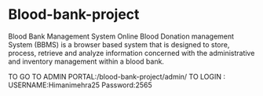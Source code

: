 # Blood-bank-project
Blood Bank Management System
Online Blood Donation management System (BBMS) is a browser based system that is designed to store, process, retrieve and analyze information concerned with the administrative and inventory management within a blood bank.

TO GO TO ADMIN PORTAL:/blood-bank-project/admin/
TO LOGIN : 
USERNAME:Himanimehra25
Password:2565


